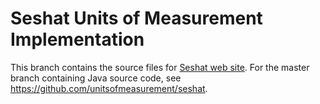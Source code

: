 # Seshat Units of Measurement Implementation

This branch contains the source files for [Seshat web site](https://unitsofmeasurement.github.io/seshat).
For the master branch containing Java source code, see https://github.com/unitsofmeasurement/seshat.
